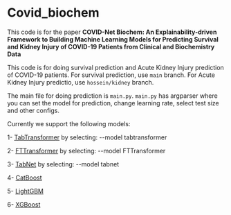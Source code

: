 # Covid_biochem

This code is for the paper **COVID-Net Biochem: An Explainability-driven Framework
to Building Machine Learning Models for Predicting
Survival and Kidney Injury of COVID-19 Patients from
Clinical and Biochemistry Data**

This code is for doing survival prediction and Acute Kidney Injury prediction of COVID-19 patients. For survival prediction, use ```main```  branch. For Acute Kidney Injury predictio, use ```hossein/kidney```  branch.

The main file for doing prediction is ```main.py```.
```main.py``` has argparser where you can set the model for prediction, change learning rate, select test size and other configs.

Currently we support the following models:

1- [TabTransformer](https://arxiv.org/abs/2012.06678) by selecting: --model tabtransformer

2- [FTTransformer](https://arxiv.org/pdf/2106.11959.pdf) by selecting: --model FTTransformer

3- [TabNet](https://arxiv.org/abs/1908.07442) by selecting: --model tabnet

4- [CatBoost](https://arxiv.org/abs/1706.09516)

5- [LightGBM](https://proceedings.neurips.cc/paper/2017/file/6449f44a102fde848669bdd9eb6b76fa-Paper.pdf)

6- [XGBoost](https://arxiv.org/abs/1603.02754)
